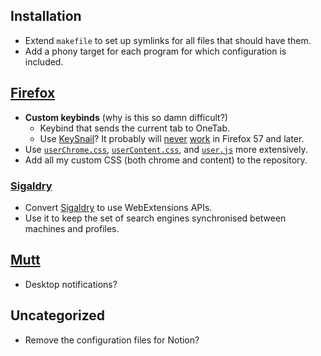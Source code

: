 ## Installation

*   Extend `makefile` to set up symlinks for all files that should have them.
*   Add a phony target for each program for which configuration is included.

## [Firefox][]

*   **Custom keybinds** (why is this so damn difficult?)
    *   Keybind that sends the current tab to OneTab.
    *   Use [KeySnail](https://github.com/mooz/keysnail)?  It probably will
        [never][keysnail-issue-220] [work][keysnail-issue-222] in Firefox 57 and later.
*   Use [`userChrome.css`][], [`userContent.css`][], and [`user.js`][] more extensively.
*   Add all my custom CSS (both chrome and content) to the repository.

[Firefox]: /home/mozilla/firefox/ctontcrf.default/
[KeySnail]: https://github.com/mooz/keysnail
[keysnail-issue-220]: https://github.com/mooz/keysnail/issues/220
[keysnail-issue-222]: https://github.com/mooz/keysnail/issues/222
[`userChrome.css`]: /home/mozilla/firefox/ctontcrf.default/chrome/userChrome.css
[`userContent.css`]: /home/mozilla/firefox/ctontcrf.default/chrome/userContent.css
[`user.js`]: /home/mozilla/firefox/ctontcrf.default/user.js

### [Sigaldry][]

*   Convert [Sigaldry][] to use WebExtensions APIs.
*   Use it to keep the set of search engines synchronised between machines and profiles.

[Sigaldry]: /misc/sigaldry

## [Mutt][]

*   Desktop notifications?

[Mutt]: /home/mutt/

## Uncategorized

*   Remove the configuration files for Notion?

<!-- vim: set tw=90 sts=-1 sw=4 et spell: -->
